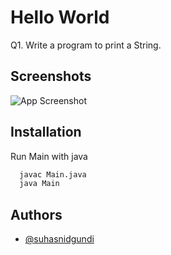 
# Hello World

Q1. Write a program to print a String.

## Screenshots

![App Screenshot](https://suhasnidgundi.suveesoft.in/images/4.png)


## Installation

Run Main with java

```bash
  javac Main.java
  java Main
```


## Authors

- [@suhasnidgundi](https://github.com/suhasnidgundi7)

